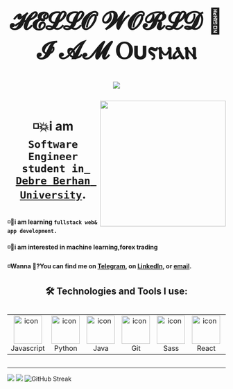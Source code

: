 
<h1 align="center"><a target="_blank">

<h1 align="center">𝓗𝓔𝓛𝓛𝓞 𝓦𝓞𝓡𝓛𝓓 👋 𝓘 𝓐𝓜 Ⲟυⲋⲙⲁⲛ </h1>

<p align="center">
<img src="https://readme-typing-svg.herokuapp.com?color=%23b710ab&center=true&vCenter=true&width=600&lines=Bonjour+Le+Monde%F0%9F%91%8B%2C+Welcome+to+My+Github+Profile!;I+am+Passionate+frontend+Software+Engineer;come+and+let's+build+the+impossible.">    

</p>
<img src="https://komarev.com/ghpvc/?username=ousmanseid&style=flat-square&color=blue" alt=""/>

<img src="https://dhboss.com/images/95116-coder.gif" height="290px" align="right" style="max-width: 210%; display: inline-block;" data-target="animated-image.originalImage">

<h4>◽💥i am <code>Software Engineer student in<a href="https://www.dbu.edu.et/"> Debre Berhan University</a></code>.</h4>
<h4>◽💨i am learning <code>fullstack web& app development.</code>
<h4>◽🧲i am interested in machine learning,forex trading</h4>
<h4>◽Wanna 💬?You can find me on <a href="https://t.me/ousmanseid">Telegram</a>, on <a href="https://www.linkedin.com/in/ousmanseid/">LinkedIn</a>, or <a href="mailto:ousmanseid847@gmail.com">email</a>.</h4>

<h2 align="center">🛠️ Technologies and Tools I use:</h2>

<div style="display: flex; align-items: flex-start; align: center">
<table align="center">
  <tr>
    <td align="center" width="96">
        <img src="https://techstack-generator.vercel.app/js-icon.svg" alt="icon" width="65" height="65" />
      <br>Javascript
    </td>
    <td align="center" width="96">
        <img src="https://techstack-generator.vercel.app/python-icon.svg" alt="icon" width="65" height="65" />
      <br>Python
    </td>
    <td align="center" width="96">
        <img src="https://techstack-generator.vercel.app/java-icon.svg" alt="icon" width="65" height="65" />
      <br>Java
    </td>
      <br>
    <td align="center" width="96">
        <img src="https://techstack-generator.vercel.app/github-icon.svg" alt="icon" width="65" height="65" />
      <br>Git
    </td>
    <td align="center" width="96">
        <img src="https://techstack-generator.vercel.app/sass-icon.svg" alt="icon" width="65" height="65" />
      <br>Sass
    </td>
    <td align="center" width="96">
        <img src="https://techstack-generator.vercel.app/react-icon.svg" alt="icon" width="65" height="65" />
      <br>React
    </td>
    <td align="center" width="96">
        <img src="https://techstack-generator.vercel.app/mysql-icon.svg" alt="icon" width="65" height="65" />
      <br>MySQL
    </td>
    <td align="center" width="96"> 
        <img src="https://techstack-generator.vercel.app/ts-icon.svg"    alt="icon" width="65" height="65"  />
      <br>TypeScript
    </td>             
 </tr>
</table>
</div>
<hr>

<div>
  
  <img src="https://github-readme-stats.vercel.app/api?username=ousmanseid&theme=white&show_icons=true&count_private=true" />
  <img src="https://github-readme-stats.anuraghazra1.vercel.app/api/top-langs/?username=ousmanseid&theme=white&hide_border=false&no-bg=true&no-frame=true&&langs_count=6" />
  <img src="https://github-readme-streak-stats.herokuapp.com/?user=ousmanseid&theme=white&hide_border=false" alt="GitHub Streak" />
  
</div>
